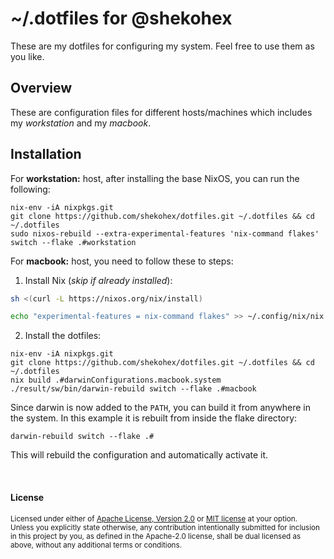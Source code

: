 # ~/.dotfiles for @shekohex

These are my dotfiles for configuring my system. Feel free to use them as you like.

## Overview

These are configuration files for different hosts/machines which includes my _workstation_ and my _macbook_.

## Installation

For **workstation:** host, after installing the base NixOS, you can run the following:

```
nix-env -iA nixpkgs.git
git clone https://github.com/shekohex/dotfiles.git ~/.dotfiles && cd ~/.dotfiles
sudo nixos-rebuild --extra-experimental-features 'nix-command flakes' switch --flake .#workstation
```

For **macbook:** host, you need to follow these to steps:

1. Install Nix (_skip if already installed_):

```bash
sh <(curl -L https://nixos.org/nix/install)

echo "experimental-features = nix-command flakes" >> ~/.config/nix/nix.conf
```

2. Install the dotfiles:

```
nix-env -iA nixpkgs.git
git clone https://github.com/shekohex/dotfiles.git ~/.dotfiles && cd ~/.dotfiles
nix build .#darwinConfigurations.macbook.system
./result/sw/bin/darwin-rebuild switch --flake .#macbook
```
Since darwin is now added to the `PATH`, you can build it from anywhere in the system. In this example it is rebuilt from inside the flake directory:

```
darwin-rebuild switch --flake .#
```

This will rebuild the configuration and automatically activate it.

<br>

#### License

<sup>
Licensed under either of <a href="LICENSE-APACHE">Apache License, Version
2.0</a> or <a href="LICENSE-MIT">MIT license</a> at your option.
</sup>

<br>

<sub>
Unless you explicitly state otherwise, any contribution intentionally submitted
for inclusion in this project by you, as defined in the Apache-2.0 license,
shall be dual licensed as above, without any additional terms or conditions.
</sub>
